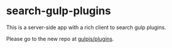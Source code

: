 # search-gulp-plugins
This is a server-side app with a rich client to search gulp plugins.

Please go to the new repo at [gulpjs/plugins](https://github.com/gulpjs/plugins).
